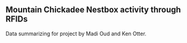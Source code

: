 ## Mountain Chickadee Nestbox activity through RFIDs

Data summarizing for project by Madi Oud and Ken Otter. 